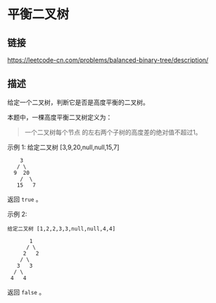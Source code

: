 # 平衡二叉树

## 链接
https://leetcode-cn.com/problems/balanced-binary-tree/description/

## 描述
给定一个二叉树，判断它是否是高度平衡的二叉树。  

本题中，一棵高度平衡二叉树定义为：
>一个二叉树每个节点 的左右两个子树的高度差的绝对值不超过1。

示例 1:
给定二叉树 [3,9,20,null,null,15,7]
```text
    3
   / \
  9  20
    /  \
   15   7
```
   
返回 `true` 。

示例 2:
```text
给定二叉树 [1,2,2,3,3,null,null,4,4]

       1
      / \
     2   2
    / \
   3   3
  / \
 4   4
``` 
返回 `false` 。